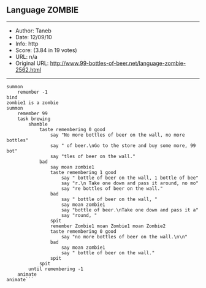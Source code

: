 
## Language ZOMBIE ##
---
- Author: Taneb
- Date: 12/09/10
- Info: http
- Score:  (3.84 in 19 votes)
- URL: n/a
- Original URL: http://www.99-bottles-of-beer.net/language-zombie-2562.html
---

```zombie2 is a zombie
summon
	remember -1
bind
zombie1 is a zombie 
summon
	remember 99
	task brewing
		shamble
			taste remembering 0 good
				say "No more bottles of beer on the wall, no more bottles"
				say " of beer.\nGo to the store and buy some more, 99 bot"
				say "tles of beer on the wall."
			bad
				say moan zombie1
				taste remembering 1 good
					say " bottle of beer on the wall, 1 bottle of bee"
					say "r.\n Take one down and pass it around, no mo"
					say "re bottles of beer on the wall."
				bad
					say " bottle of beer on the wall, "
					say moan zombie1
					say "bottle of beer.\nTake one down and pass it a"
					say "round, "
				spit
				remember Zombie1 moan Zombie1 moan Zombie2
				taste remembering 0 good
					say "no more bottles of beer on the wall.\n\n"
				bad
					say moan zombie1
					say " bottle of beer on the wall."
				spit
			spit
		until remembering -1
	animate
animate```